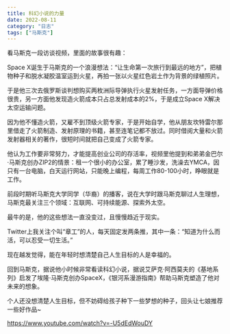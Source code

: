 ```yaml
---
title: 科幻小说的力量
date: 2022-08-11
category: "日志"
tags: ["马斯克"]
---
```

看马斯克一段访谈视频，里面的故事很有趣：

Space X诞生于马斯克的一个浪漫想法：“让生命第一次旅行到最远的地方”，把植物种子和脱水凝胶温室运到火星，再拍一张以火星红色岩土作为背景的绿植照片。

于是他三次去俄罗斯谈判想购买两枚洲际导弹执行火星发射任务，一方面导弹价格很贵，另一方面他发现造火箭成本只占总发射成本的2%，于是成立Space X解决太空运输问题。

因为他不懂造火箭，又雇不到顶级火箭专家，于是开始自学，他从朋友坎特雷尔那里借走了火箭制造、发射原理的书籍，甚至连笔记都不放过。同时借阅大量和火箭发射器相关的著作，很短时间就把自己变成了火箭专家。

他认为工作要非常努力，才能提高创业公司的存活率，视频里他提到和弟弟金巴尔·马斯克创办ZIP2的情景：租一个很小的办公室，累了睡沙发，洗澡去YMCA，因只有一台电脑，白天运行网站，只能晚上编程，每周工作80-100小时，睁眼就是工作。

前段时期听马斯克大学同学（华裔）的播客，说在大学时跟马斯克聊过人生理想，马斯克最关注三个领域：互联网、可持续能源、探索外太空。

最牛的是，他的这些想法一直没变过，且慢慢趋近于现实。

Twitter上我关注个叫“章工”的人，每天固定发两条推，其中一条：“知道为什么而活，可以忍受一切生活。”   

现在越发觉得，能在年轻时想清楚自己人生目标的人是幸福的。

回到马斯克，据说他小时候非常看读科幻小说，据说艾萨克·阿西莫夫的《基地系列》启发了埃隆·马斯克创办SpaceX，《银河系漫游指南》帮助马斯克塑造了他对未来的想象。

个人还没想清楚人生目标，但不妨碍给孩子种下一些梦想的种子，回头让七娘推荐一些好作品~

https://www.youtube.com/watch?v=-U5dEdWouDY